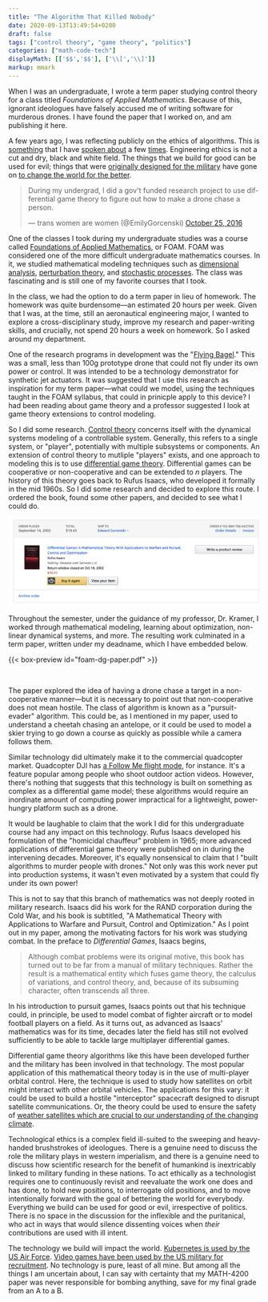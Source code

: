 ```yaml
---
title: "The Algorithm That Killed Nobody"
date: 2020-09-13T13:49:54+0200
draft: false
tags: ["control theory", "game theory", "politics"]
categories: ["math-code-tech"]
displayMath: [['$$','$$'], ['\\[','\\]']]
markup: mmark
---
```


When I was an undergraduate, I wrote a term paper studying control theory for a class titled _Foundations of Applied Mathematics_. Because of this, ignorant ideologues have falsely accused me of writing software for murderous drones. I have found the paper that I worked on, and am publishing it here.

<!--more-->

A few years ago, I was reflecting publicly on the ethics of algorithms. This is [something](https://www.youtube.com/watch?v=7rO5knyjDR0) that I have [spoken about](https://www.youtube.com/watch?v=xLL7Fo_em2E) a few [times](https://www.youtube.com/watch?v=TXL4SfXH5zM). Engineering ethics is not a cut and dry, black and white field. The things that we build for good can be used for evil; things that were [originally designed for the military](https://en.wikipedia.org/wiki/ARPANET) have gone on [to change the world for the better](https://en.wikipedia.org/wiki/Internet).

<blockquote class="twitter-tweet"><p lang="en" dir="ltr">During my undergrad, I did a gov&#39;t funded research project to use differential game theory to figure out how to make a drone chase a person.</p>&mdash; trans women are women (@EmilyGorcenski) <a href="https://twitter.com/EmilyGorcenski/status/790892030746619905?ref_src=twsrc%5Etfw">October 25, 2016</a></blockquote> <script async src="https://platform.twitter.com/widgets.js" charset="utf-8"></script>

One of the classes I took during my undergraduate studies was a course called [Foundations of Applied Mathematics](http://homepages.rpi.edu/~kramep/Public/foam03syl.htm), or FOAM. FOAM was considered one of the more difficult undergraduate mathematics courses. In it, we studied mathematical modeling techniques such as [dimensional analysis](https://en.wikipedia.org/wiki/Dimensional_analysis), [perturbation theory](https://en.wikipedia.org/wiki/Perturbation_theory), and [stochastic processes](https://en.wikipedia.org/wiki/Stochastic_process). The class was fascinating and is still one of my favorite courses that I took.

In the class, we had the option to do a term paper in lieu of homework. The homework was quite burdensome—an estimated 20 hours per week. Given that I was, at the time, still an aeronautical engineering major, I wanted to explore a cross-disciplinary study, improve my research and paper-writing skills, and crucially, not spend 20 hours a week on homework. So I asked around my department.

One of the research programs in development was the "[Flying Bagel](http://cats-fs.rpi.edu/TechnologyShowcaseApril08/Posters/Amitay%20CATS%20Poster%20Session%202008-Miki.pdf)." This was a small, less than 100g prototype drone that could not fly under its own power or control. It was intended to be a technology demonstrator for synthetic jet actuators. It was suggested that I use this research as inspiration for my term paper—what could we model, using the techniques taught in the FOAM syllabus, that could in prinicple apply to this device? I had been reading about game theory and a professor suggested I look at game theory extensions to control modeling.

So I did some research. [Control theory](https://en.wikipedia.org/wiki/Control_theory) concerns itself with the dynamical systems modeling of a controllable system. Generally, this refers to a single system, or "player", potentially with multiple subsystems or components. An extension of control theory to mutliple "players" exists, and one approach to modeling this is to use [differential game theory](https://en.wikipedia.org/wiki/Differential_game). Differential games can be cooperative or non-cooperative and can be extended to _n_ players. The history of this theory goes back to Rufus Isaacs, who developed it formally in the mid 1960s. So I did some research and decided to explore this route. I ordered the book, found some other papers, and decided to see what I could do.

![My Amazon.com order of Rufus Isaacs' book in September 2002](isaacs.png)

Throughout the semester, under the guidance of my professor, Dr. Kramer, I worked through mathematical modeling, learning about optimization, non-linear dynamical systems, and more. The resulting work culminated in a term paper, written under my deadname, which I have embedded below.

{{< box-preview id="foam-dg-paper.pdf" >}}

<br>

The paper explored the idea of having a drone chase a target in a non-cooperative manner—but it is necessary to point out that non-cooperative does not mean hostile. The class of algorithm is known as a "pursuit-evader" algorithm. This could be, as I mentioned in my paper, used to understand a cheetah chasing an antelope, or it could be used to model a skier trying to go down a course as quickly as possible while a camera follows them.

Similar technology did ultimately make it to the commercial quadcopter market. Quadcopter DJI has [a Follow Me flight mode](https://www.youtube.com/watch?v=C_v3sSxnZ00), for instance. It's a feature popular among people who shoot outdoor action videos. However, there's nothing that suggests that this technology is built on something as complex as a differential game model; these algorithms would require an inordinate amount of computing power impractical for a lightweight, power-hungry platform such as a drone.

It would be laughable to claim that the work I did for this undergraduate course had any impact on this technology. Rufus Isaacs developed his formulation of the "homicidal chauffeur" problem in 1965; more advanced applications of differential game theory were published on in during the intervening decades. Moreover, it's equally nonsensical to claim that I "built algorithms to murder people with drones." Not only was this work never put into production systems, it wasn't even motivated by a system that could fly under its own power!

This is not to say that this branch of mathematics was not deeply rooted in military research. Isaacs did his work for the RAND corporation during the Cold War, and his book is subtitled, "A Mathematical Theory with Applications to Warfare and Pursuit, Control and Optimization." As I point out in my paper, among the motivating factors for his work was studying combat. In the preface to _Differential Games_, Isaacs begins,

> Although combat problems were its original motive, this book has turned out to be far from a manual of military techniques. Rather the result is a mathematical entity which fuses game theory, the calculus of variations, and control theory, and, because of its subsuming character, often transcends all three.

In his introduction to pursuit games, Isaacs points out that his technique could, in principle, be used to model combat of fighter aircraft or to model football players on a field. As it turns out, as advanced as Isaacs' mathematics was for its time, decades later the field has still not evolved sufficiently to be able to tackle large multiplayer differential games.

Differential game theory algorithms like this have been developed further and the military has been involved in that technology. The most popular application of this mathematical theory today is in the use of multi-player orbital control. Here, the technique is used to study how satellites on orbit might interact with other orbital vehicles. The applications for this vary: it could be used to build a hostile "interceptor" spacecraft designed to disrupt satellite communications. Or, the theory could be used to ensure the safety of [weather satellites which are crucial to our understanding of the changing climate](https://www.nesdis.noaa.gov/content/world-according-weather-satellites).

Technological ethics is a complex field ill-suited to the sweeping and heavy-handed brushstrokes of ideologues. There is a genuine need to discuss the role the military plays in western imperialism, and there is a genuine need to discuss how scientific research for the benefit of humankind is inextricably linked to military funding in these nations. To act ethically as a technologist requires one to continuously revisit and reevaluate the work one does and has done, to hold new positions, to interrogate old positions, and to move intentionally forward with the goal of bettering the world for everybody. Everything we build can be used for good or evil, irrespective of politics. There is no space in the discussion for the inflexible and the puritanical, who act in ways that would silence dissenting voices when _their_ contributions are used with ill intent.

The technology we build will impact the world. [Kubernetes is used by the US Air Force](https://thenewstack.io/how-the-u-s-air-force-deployed-kubernetes-and-istio-on-an-f-16-in-45-days/). [Video games have been used by the US military for recruitment](https://www.thenation.com/article/culture/military-recruitment-twitch/). No technology is pure, least of all mine. But among all the things I am uncertain about, I can say with certainty that my MATH-4200 paper was never responsible for bombing anything, save for my final grade from an A to a B.

